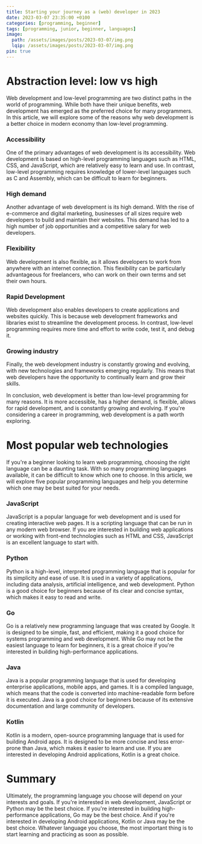 ```yaml
---
title: Starting your journey as a (web) developer in 2023
date: 2023-03-07 23:35:00 +0100
categories: [programming, beginner]
tags: [programming, junior, beginner, languages]
image:
  path: /assets/images/posts/2023-03-07/img.png
  lqip: /assets/images/posts/2023-03-07/img.png
pin: true
---
```


# Abstraction level: low vs high 

Web development and low-level programming are two distinct paths in the world of programming. While both have their unique benefits, web development has emerged as the preferred choice for many programmers. In this article, we will explore some of the reasons why web development is a better choice in modern economy than low-level programming.

### Accessibility
One of the primary advantages of web development is its accessibility. Web development is based on high-level programming languages such as HTML, CSS, and JavaScript, which are relatively easy to learn and use. In contrast, low-level programming requires knowledge of lower-level languages such as C and Assembly, which can be difficult to learn for beginners.

### High demand
Another advantage of web development is its high demand. With the rise of e-commerce and digital marketing, businesses of all sizes require web developers to build and maintain their websites. This demand has led to a high number of job opportunities and a competitive salary for web developers.

### Flexibility
Web development is also flexible, as it allows developers to work from anywhere with an internet connection. This flexibility can be particularly advantageous for freelancers, who can work on their own terms and set their own hours.

### Rapid Development
Web development also enables developers to create applications and websites quickly. This is because web development frameworks and libraries exist to streamline the development process. In contrast, low-level programming requires more time and effort to write code, test it, and debug it.

### Growing industry
Finally, the web development industry is constantly growing and evolving, with new technologies and frameworks emerging regularly. This means that web developers have the opportunity to continually learn and grow their skills.

In conclusion, web development is better than low-level programming for many reasons. It is more accessible, has a higher demand, is flexible, allows for rapid development, and is constantly growing and evolving. If you're considering a career in programming, web development is a path worth exploring.

# Most popular web technologies

If you're a beginner looking to learn web programming, choosing the right language can be a daunting task. With so many programming languages available, it can be difficult to know which one to choose. In this article, we will explore five popular programming languages and help you determine which one may be best suited for your needs.

### JavaScript
JavaScript is a popular language for web development and is used for creating interactive web pages. It is a scripting language that can be run in any modern web browser. If you are interested in building web applications or working with front-end technologies such as HTML and CSS, JavaScript is an excellent language to start with.

### Python
Python is a high-level, interpreted programming language that is popular for its simplicity and ease of use. It is used in a variety of applications, including data analysis, artificial intelligence, and web development. Python is a good choice for beginners because of its clear and concise syntax, which makes it easy to read and write.

### Go
Go is a relatively new programming language that was created by Google. It is designed to be simple, fast, and efficient, making it a good choice for systems programming and web development. While Go may not be the easiest language to learn for beginners, it is a great choice if you're interested in building high-performance applications.

### Java
Java is a popular programming language that is used for developing enterprise applications, mobile apps, and games. It is a compiled language, which means that the code is converted into machine-readable form before it is executed. Java is a good choice for beginners because of its extensive documentation and large community of developers.

### Kotlin
Kotlin is a modern, open-source programming language that is used for building Android apps. It is designed to be more concise and less error-prone than Java, which makes it easier to learn and use. If you are interested in developing Android applications, Kotlin is a great choice.

# Summary
Ultimately, the programming language you choose will depend on your interests and goals. If you're interested in web development, JavaScript or Python may be the best choice. If you're interested in building high-performance applications, Go may be the best choice. And if you're interested in developing Android applications, Kotlin or Java may be the best choice. Whatever language you choose, the most important thing is to start learning and practicing as soon as possible.
